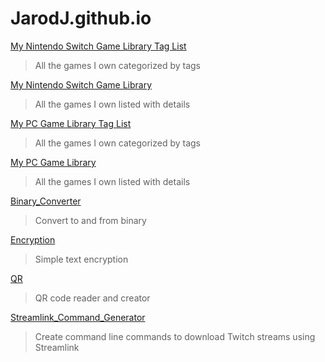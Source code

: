 # JarodJ.github.io

[My Nintendo Switch Game Library Tag List](./Nintendo_Switch/Tags/index.html)
> All the games I own categorized by tags

[My Nintendo Switch Game Library](./Nintendo_Switch/index.html)
> All the games I own listed with details

[My PC Game Library Tag List](./PC_Games/Tags/index.html)
> All the games I own categorized by tags

[My PC Game Library](./PC_Games/index.html)
> All the games I own listed with details

[Binary_Converter](./Binary_Converter.html)
> Convert to and from binary

[Encryption](./Encryption.html)
> Simple text encryption

[QR](./QR.html)
> QR code reader and creator

[Streamlink_Command_Generator](./Streamlink_Command_Generator.html)
> Create command line commands to download Twitch streams using Streamlink


